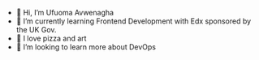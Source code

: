 - 👋 Hi, I’m Ufuoma Avwenagha
- 🌱 I’m currently learning Frontend Development with Edx sponsored by the UK Gov.
- 👀 I love pizza and art
- 💞️ I’m looking to learn more about DevOps


<!---
animagine/animagine is a ✨ special ✨ repository because its `README.md` (this file) appears on your GitHub profile.
You can click the Preview link to take a look at your changes.
--->
